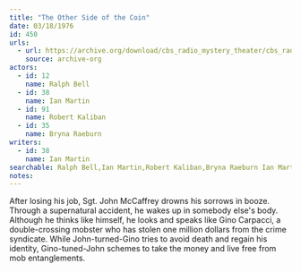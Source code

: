 ```yaml
---
title: "The Other Side of the Coin"
date: 03/18/1976
id: 450
urls: 
  - url: https://archive.org/download/cbs_radio_mystery_theater/cbs_radio_mystery_theater-0401-0450.zip/cbs_radio_mystery_theater-0401-0450%2Fcbsrmt_0450_the_other_side_of_the_coin.mp3
    source: archive-org
actors:  
  - id: 12
    name: Ralph Bell  
  - id: 38
    name: Ian Martin  
  - id: 91
    name: Robert Kaliban  
  - id: 35
    name: Bryna Raeburn
writers:  
  - id: 38
    name: Ian Martin
searchable: Ralph Bell,Ian Martin,Robert Kaliban,Bryna Raeburn Ian Martin
notes:  
---
```

After losing his job, Sgt. John McCaffrey drowns his sorrows in booze. Through a supernatural accident, he wakes up in somebody else's body. Although he thinks like himself, he looks and speaks like Gino Carpacci, a double-crossing mobster who has stolen one million dollars from the crime syndicate. While John-turned-Gino tries to avoid death and regain his identity, Gino-tuned-John schemes to take the money and live free from mob entanglements.
